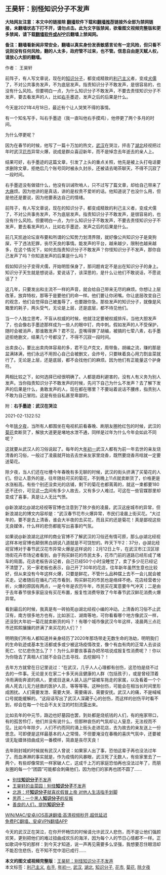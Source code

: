  <h2>王昊轩：别怪知识分子不发声</h2> <p class="notice"><b>大陆网友注意：本文中的链接除 <a href="https://github.com/bannedbook/fanqiang" >翻墙</a>软件下载和<a href="https://github.com/killgcd/justmysocks/blob/master/README.md">翻墙推荐</a>链接外全部为禁网链接，未翻墙状态下打不开，请勿点击。此为文字版禁闻，欲看图文视频完整版和更多禁闻，请下载<a href="https://github.com/bannedbook/fanqiang">翻墙软件或APP</a>后翻墙上禁闻网。</p><p>备注：翻墙看新闻非常安全，翻墙以真实身份发表敏感言论有一定风险，但只看不说则没有任何风险，翻的人太多，政府管不过来，也不管。信息自由是天赋人权，请放心大胆的翻墙。</b></p>  <div class="entry"> <p>作者： 王昊轩</p> <p id="summary">前阵子，有人写文章说，现在的<a href="https://www.bannedbook.org/bnews/tag/%e7%9f%a5%e8%af%86%e5%88%86%e5%ad%90/" class="st_tag internal_tag" rel="tag" title="标签 知识分子 下的日志">知识分子</a>，都变成精致的<a href="https://www.bannedbook.org/bnews/tag/%E5%88%A9%E5%B7%B1%E4%B8%BB%E4%B9%89/" class="st_tag internal_tag" rel="tag" title="标签 利己主义 下的日志">利己主义</a>者，变成<span class='wp_keywordlink'><a href="https://www.bannedbook.org/forum2/topic141.html" title="《犬儒病》胡平 著" target="_blank">犬儒</a></span>了，不对公共事务发声，不为底层发声。指责知识分子不敢发声，是很容易的，也没有什么风险。但要明白一点，为什么知识分子不敢发声，不要去责怪知识分子不发声，要去看发声的人，比如<a href="https://www.bannedbook.org/bnews/tag/%E5%8F%B3%E6%89%8B/" class="st_tag internal_tag" rel="tag" title="标签 右手 下的日志">右手</a>墨迹，发声之后的后果是什么。</p> <p id="conimg">今天是2021年4月18日，最近有个让人哭笑不得的事情。</p> <p>有一个知名写手，叫右手墨迹（我一直叫他右手摸鸡），他停更了两个多月的时间。</p> <p>为什么停更呢？</p> <p>因为在春节的时候，他写了一篇十万加的热文，<a href="https://www.bannedbook.org/bnews/tag/%e6%ad%a6%e6%b1%89/" class="st_tag internal_tag" rel="tag" title="标签 武汉 下的日志">武汉</a>在哭泣，抨击了<a href="https://www.bannedbook.org/bnews/tag/%e6%b9%96%e5%8c%97/" class="st_tag internal_tag" rel="tag" title="标签 湖北 下的日志">湖北</a>经视把过年时武汉<a href="https://www.bannedbook.org/bnews/tag/%E8%8A%B1%E5%B8%82/" class="st_tag internal_tag" rel="tag" title="标签 花市 下的日志">花市</a>异常火爆，说成是群众喜迎新年，而不是悼念去年逝去的亲人上。</p> <p>结果可好，右手墨迹的这篇文章，引发了上头的重点关照，他先是被上头打电话要求删除文章，拒绝后几个账号同时被永久封杀，还被请去喝茶聊天，不得不沉寂了一段时间。</p>  <p>右手墨迹没有做错什么，他没有训诫吹哨人，只不过写了篇文章，却给自己带来了<span class='wp_keywordlink'><a href="https://www.bannedbook.org/bnews/lifebaike/20181016/1013890.html" title="中国留学生试了一下大麻 结果死在回国路上" target="_blank">大麻</a></span>烦。因为他讲的是真话，讲的是权贵不爱听的话。他知道说了也没什么用，但是他还是要说，因为他要表达自己的情绪。</p> <p>前阵子，有人写文章说，现在的知识分子，都变成精致的利己主义者，变成犬儒了，不对公共事务发声，不为底层发声。指责知识分子不敢发声，是很容易的，也没有什么风险。但要明白一点，为什么知识分子不敢发声，不要去责怪知识分子不发声，要去看发声的人，比如右手墨迹，发声之后的后果是什么。</p> <p>前几天凯迪论坛宣布要和所谓的公知势力划清界限，就好像公共知识分子是臭狗屎，干了违法犯罪，丧尽天良的事情。能发声的平台，越来越少，限制也越来越多，在这个情况下，如何去指责知识分子不敢发声？你怪知识分子不发声，那你自己发声了吗？你知道发声的后果是什么吗？</p> <p>假如知识分子变得犬儒，开始明哲保身了，那问题肯定不是出在知识分子的身上。知识分子天生就是想说话，爱说话了，该深思的，是什么让他们不敢说话，不愿说话了？</p> <p>这几年，只要发出和主流不一样的声音，就会给自己带来无尽的麻烦。你想让上层改革，放弃特权，那等于是要他们的命一样。他们要让你闭嘴。你让底层改变自己的观念，他们会觉得自己被羞辱了，也要跟你急。那些发声的知识分子，就像是风箱里的耗子，两头受气，无论是上层，还是底层，都不待见他们。</p> <p>当一个人独立思考，不盲从权威的时候，他就注定要被权威排斥。当他大胆发声了，也会像右手墨迹那样成为一些人的眼中钉，肉中刺。假如发声的人不受保护，随时会被消声，那谁敢发声？君不见，歪嘴得罪了胡编，被搞的七荤八素，右手墨迹拒绝删文，结果几个号都没了，不得不沉寂一段时间。</p> <p>出卖良心，要比出卖肉体容易的多，君不见卢克文，周带鱼，胡编之流，赚的那是盆满钵满，他们永远不用担心自己会被删文，会炸号，只要昧着良心用力割韭菜就行了。无论是上层，还是底层，都不会找他们的麻烦。因为他们有正能量这个护身符。</p>  <p>两相比较之下，如何选择已经很明确了。人都是趋利避害的，没有人有义务为别人发声。当你指责知识分子不敢发声的时候，先问下自己为什么不发声？去了解下发声的后果是什么，勇敢发声的人，现在都在哪里？不要站着说话不腰疼，指责别人不敢为自己冒险。这是有些自私甚至卑鄙的。</p> <p>附：<strong>右手墨迹：武汉在哭泣</strong></p> <p>2021-02-1322:52</p> <p>今年<a href="https://www.bannedbook.org/bnews/tag/%E9%99%A4%E5%A4%95%E5%A4%9C/" class="st_tag internal_tag" rel="tag" title="标签 除夕夜 下的日志">除夕夜</a>，当所有人都围坐在电视机前看春晚、刷朋友圈抢红包的时候，武汉的<a href="https://www.bannedbook.org/bnews/tag/%E8%8F%8A%E8%8A%B1/" class="st_tag internal_tag" rel="tag" title="标签 菊花 下的日志">菊花</a>卖断货了，解放大道更是堵地水泄不通，同样是过年为什么今年会如此不同呢？</p> <p>这就要从武汉人的习俗说起了。每年的大<a href="https://www.bannedbook.org/bnews/tag/%E5%B9%B4%E5%88%9D%E4%B8%80/" class="st_tag internal_tag" rel="tag" title="标签 年初一 下的日志">年初一</a>武汉人都有为前一年去世的亲友烧清香的习俗，一般过了凌晨就开始去去世亲友家里烧香，既然要烧香吊唁就一定要送菊花。</p> <p>除夕夜，当人们还在吐槽今年春晚有多无聊的时候，武汉的街头挤满了买菊花的人们。但让人意外的是，往年随处可买的菊花，不到晚上11点就卖断货了，价格更是水涨船高。有些个别还没卖光的店铺，剩下的菊花也都蔫蔫的，就这一束都要180还不还价，可见这<span class='wp_keywordlink'><a href="https://www.bannedbook.org/forum2/topic13.html" title="小冊子：一念決定未來（更新版）" target="_blank">一念</a></span>间有多少人故去，又有多少人难过。可这在一些官媒那里却变成了喜事，真是让人无比气愤。</p> <p>@新浪湖北@湖北经视等官博也注意到了除夕夜的凌晨，武汉这座城市的异常，但新浪湖北的博文内容却是：‌‌“武汉春节花市火爆异常，市民们凌晨上街买花。‌‌”大过年的，要不是去上清香，谁会大半夜的去买花，而且买的还是菊花！真是鄙视这些无良媒体，什么样的悲伤都能写出喜事的气氛。</p>  <p>如果说@新浪湖北这样的商业官博不了解武汉的习俗还有情可原，那么@湖北经视这样本地官博也颠倒黑白胡说八道就是不可饶恕的。昨天下午2：37分，@湖北经视官博对于春节武汉花市异常火爆是这样说的：2月12日上午，在武汉市江汉区球场街花卉市场记者看到，由于购买鲜花的市民太多，花市门前的道路已经形成了堵车的局面。花店老板告诉记者，自己已经50个小时没睡觉了，卖了多少花已经记不清楚了。另一家老板也表示，自己开了30年的花店，往年新年虽然生意也比较好，但从来没有今年这样火爆，只要是鲜花，不管什么品种摆上去不一会儿就会被买走。记者随后在循礼门花市看到，购买鲜花的市民也是络绎不绝。花店经营者分析，火爆的原因有两点，一是今年是农历牛年，市民买花寓意要牛气冲天；二是由于去年春节很多家庭没有买花布置，报复性消费导致了今年春节武汉鲜花消费火爆异常。</p> <p>看到最后的时候，我真是有一砖拍死@湖北经视小编的冲动。上清香的习俗不止武汉有，南方很多地方也有，比如浙江、湖南等地，可你看看哪个地方像武汉一样，还没到大年初一菊花就卖断货的吗？！有哪个城市像武汉今年这样，凌晨两三点花市还熙熙攘攘的挤满了来买花的人们？！</p> <p>明明我们所有人都知道并亲身经历了2020年那场带走无数生命的浩劫，明明我们的生命轨迹或基本生活都或多或少被这场疫情改变，像个有血有肉的正常人去谈谈死亡、忆忆悲伤怎么了？！为什么非要丧事喜办把吊唁说成报复性消费呢？！你以为你隐去了真相人们就不会自己去寻找、去挖掘吗？！</p> <p>去年方方就曾在日记里说过：‌‌“在武汉，几乎人人心理都有创伤，这恐怕是绕不过去的一件事。无论是关在家二十多天尚且健康的人群（包括孩子），或是曾经顶着冷雨满街奔波的病人，更或目送亲人装入运尸袋被车拖走的家属，以及看着一个个病人死去儿无力拯救的医护人员，等等等等。这种创伤，可能会在相当长时间里形成困扰。人们需要发泄、需要大哭、需要痛诉、需要安抚。武汉人的痛，不是喊喊口号就能缓解的。‌‌”这段话写出了武汉人深藏于心的创伤，而这样的创伤平时看不到，却会在每一个社会不太关注的时刻流露出来。</p> <p>比如去年的中元节，路边也好墓园也罢，到处都是烧纸钱的人们，有的拖家带口，有的孤苦伶仃，他们并没有说什么，但那种哀伤的气氛却让人窒息，无法视而不见。比如今年除夕，人们不约而同的涌上街头走进花店，去为故去的亲友送上一份思念。可即便是这样最基本的人之常情，不但要淹没在春晚的喜庆气氛中，还要被误无耻媒体扭曲成另一番模样，简直是丧尽天良！</p> <p>去年刚封城的时候就有武汉人曾说：如果家人出了事，恐怕这辈子再也没法过年了。而血淋淋的事实就是，作为疫情的风暴眼，武汉死了无数人，有些家里去了一两个，有些却像常凯一样家破人亡，这成千上万的家庭恐怕再也没法过年了，而朋友圈的每一个‌‌“团圆‌‌”可能都会刺痛他们，因为他们的家再也团不圆了……</p> <ul class='op-related-articles' title='相关阅读'> <li><a href='https://www.bannedbook.org/bnews/ssgc/20210421/1530343.html' target='_blank'>别怪<b>知识分子</b>不发声</a></li> <li><a href='https://www.bannedbook.org/bnews/baitai/20210420/1530061.html' target='_blank'>王昊轩的韭菜园｜别怪<b>知识分子</b>不发声</a></li> <li><a href='https://www.bannedbook.org/bnews/comments/20210410/1523274.html' target='_blank'>北游：坏<b>知识分子</b>就喜欢假冒上帝 对他人生活指手划脚</a></li> <li><a href='https://www.bannedbook.org/bnews/comments/20210401/1517186.html' target='_blank'>思芦：一个黑人<b>知识分子</b>的反叛</a></li> <li><a href='https://www.bannedbook.org/bnews/comments/20210329/1515172.html' target='_blank'>善良的人们，提防<b>知识分子</b></a></li> </ul> <p class="texttj"> <a href="https://github.com/bannedbook/fanqiang/wiki/V2ray%E6%9C%BA%E5%9C%BA" target="_blank">WIN/MAC/安卓/iOS高速翻墙:高清视频秒开,超低延迟</a><br/> <a href="https://github.com/bannedbook/fanqiang/wiki/%E7%A6%81%E9%97%BB%E7%BD%91%E5%AE%89%E5%8D%93%E7%BF%BB%E5%A2%99%E6%96%B0%E9%97%BBAPP" target="_blank">免费PC翻墙、安卓VPN翻墙APP</a></p> <p>今天的武汉正在哭泣，在你开怀畅饮的时候请允许武汉人悲伤，而不是让他们强颜欢笑，更别把他们的难过扭曲成欢乐的海洋，因为每个人的节日心情都不一样。正如歌词中写的那样：到今天才知道，说一声再见需要多么坚强，我想要忍住眼泪却不能忍住悲伤，在不知不觉中泪已成行……</p><a name='sharetosocial'></a>       <div><b>本文的图文或视频完整版</b>：<a href='https://www.bannedbook.org/bnews/comments/20210421/1530450.html'>王昊轩：别怪知识分子不发声</a></div>  </div><!--END ENTRY--> <div class="postfooter"> <div>本文标签：<a href="https://www.bannedbook.org/bnews/tag/%E5%88%A9%E5%B7%B1%E4%B8%BB%E4%B9%89/" rel="tag">利己主义</a>, <a href="https://www.bannedbook.org/bnews/tag/%E5%8F%B3%E6%89%8B/" rel="tag">右手</a>, <a href="https://www.bannedbook.org/bnews/tag/%E5%B9%B4%E5%88%9D%E4%B8%80/" rel="tag">年初一</a>, <a href="https://www.bannedbook.org/bnews/tag/%e6%ad%a6%e6%b1%89/" rel="tag">武汉</a>, <a href="https://www.bannedbook.org/bnews/tag/%e6%b9%96%e5%8c%97/" rel="tag">湖北</a>, <a href="https://www.bannedbook.org/bnews/tag/%e7%9f%a5%e8%af%86%e5%88%86%e5%ad%90/" rel="tag">知识分子</a>, <a href="https://www.bannedbook.org/bnews/tag/%E8%8A%B1%E5%B8%82/" rel="tag">花市</a>, <a href="https://www.bannedbook.org/bnews/tag/%E8%8F%8A%E8%8A%B1/" rel="tag">菊花</a>, <a href="https://www.bannedbook.org/bnews/tag/%E9%99%A4%E5%A4%95%E5%A4%9C/" rel="tag">除夕夜</a></div>  </div><!--END POSTFOOTER--> 